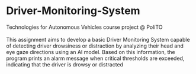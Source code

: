 # Driver-Monitoring-System
Technologies for Autonomous Vehicles course project @ PoliTO <br><br>
This assignment aims to develop a basic Driver Monitoring System capable of detecting driver drowsiness or distraction by analyzing their head and eye gaze directions using an AI model. Based on this information, the program prints an alarm message when critical thresholds are exceeded, indicating that the driver is drowsy or distracted
